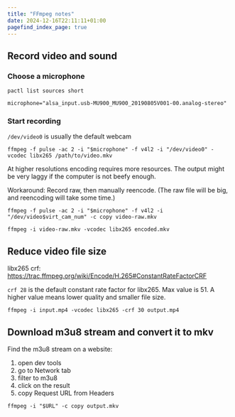 ```yaml
---
title: "FFmpeg notes"
date: 2024-12-16T22:11:11+01:00
pagefind_index_page: true
---
```


## Record video and sound

### Choose a microphone

```terminal
pactl list sources short
```

```terminal
microphone="alsa_input.usb-MU900_MU900_20190805V001-00.analog-stereo"
```

### Start recording

`/dev/video0` is usually the default webcam

```terminal
ffmpeg -f pulse -ac 2 -i "$microphone" -f v4l2 -i "/dev/video0" -vcodec libx265 /path/to/video.mkv
```

At higher resolutions encoding requires more resources.
The output might be very laggy if the computer is not beefy enough.

Workaround:
Record raw, then manually reencode.
(The raw file will be big, and reencoding will take some time.)

```terminal
ffmpeg -f pulse -ac 2 -i "$microphone" -f v4l2 -i "/dev/video$virt_cam_num" -c copy video-raw.mkv
```

```terminal
ffmpeg -i video-raw.mkv -vcodec libx265 encoded.mkv
```

## Reduce video file size

libx265 crf: https://trac.ffmpeg.org/wiki/Encode/H.265#ConstantRateFactorCRF

`crf 28` is the default constant rate factor for libx265.
Max value is 51.
A higher value means lower quality and smaller file size.

```terminal
ffmpeg -i input.mp4 -vcodec libx265 -crf 30 output.mp4
```

## Download m3u8 stream and convert it to mkv

Find the m3u8 stream on a website:

1. open dev tools
2. go to Network tab
3. filter to m3u8
4. click on the result
5. copy Request URL from Headers

```terminal
ffmpeg -i "$URL" -c copy output.mkv
```
